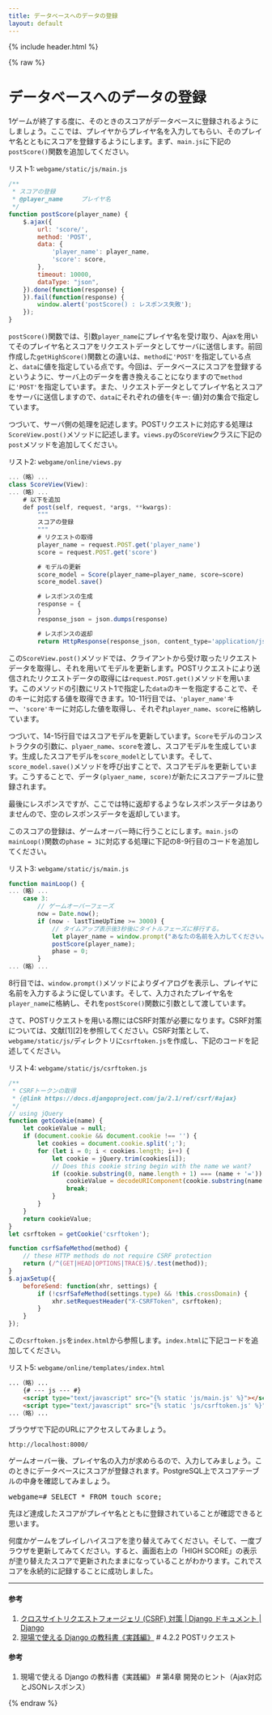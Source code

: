 ```yaml
---
title: データベースへのデータの登録
layout: default
---
```


{% include header.html %}

{% raw %}

# データベースへのデータの登録

1ゲームが終了する度に、そのときのスコアがデータベースに登録されるようにしましょう。ここでは、プレイヤからプレイヤ名を入力してもらい、そのプレイヤ名とともにスコアを登録するようにします。まず、`main.js`に下記の`postScore()`関数を追加してください。

リスト1: `webgame/static/js/main.js`
```js
/**
 * スコアの登録
 * @player_name		プレイヤ名
 */
function postScore(player_name) {
    $.ajax({
        url: 'score/',
        method: 'POST',
        data: {
            'player_name': player_name,
            'score': score,
        },
        timeout: 10000,
        dataType: "json",
    }).done(function(response) {
    }).fail(function(response) {
        window.alert('postScore() : レスポンス失敗');
    });
}
```

`postScore()`関数では、引数`player_name`にプレイヤ名を受け取り、Ajaxを用いてそのプレイヤ名とスコアをリクエストデータとしてサーバに送信します。前回作成した`getHighScore()`関数との違いは、`method`に`'POST'`を指定している点と、`data`に値を指定している点です。今回は、データベースにスコアを登録するというように、サーバ上のデータを書き換えることになりますので`method`に`'POST'`を指定しています。また、リクエストデータとしてプレイヤ名とスコアをサーバに送信しますので、`data`にそれぞれの値を{キー: 値}対の集合で指定しています。

つづいて、サーバ側の処理を記述します。POSTリクエストに対応する処理は`ScoreView.post()`メソッドに記述します。`views.py`の`ScoreView`クラスに下記の`post`メソッドを追加してください。

リスト2: `webgame/online/views.py`
```js
...（略）...
class ScoreView(View):
...（略）...
    # 以下を追加
    def post(self, request, *args, **kwargs):
        """
        スコアの登録
        """
        # リクエストの取得
        player_name = request.POST.get('player_name')
        score = request.POST.get('score')

        # モデルの更新
        score_model = Score(player_name=player_name, score=score)
        score_model.save()

        # レスポンスの生成
        response = {
        }
        response_json = json.dumps(response)

        # レスポンスの返却
        return HttpResponse(response_json, content_type='application/json')
```

この`ScoreView.post()`メソッドでは、クライアントから受け取ったリクエストデータを取得し、それを用いてモデルを更新します。POSTリクエストにより送信されたリクエストデータの取得には`request.POST.get()`メソッドを用います。このメソッドの引数にリスト1で指定した`data`のキーを指定することで、そのキーに対応する値を取得できます。10-11行目では、`'player_name'`キー、`'score'`キーに対応した値を取得し、それぞれ`player_name`、`score`に格納しています。

つづいて、14-15行目ではスコアモデルを更新しています。`Score`モデルのコンストラクタの引数に、`plyaer_name`、`score`を渡し、スコアモデルを生成しています。生成したスコアモデルを`score_model`としています。そして、`score_model.save()`メソッドを呼び出すことで、スコアモデルを更新しています。こうすることで、データ`(plyaer_name, score)`が新たにスコアテーブルに登録されます。

最後にレスポンスですが、ここでは特に返却するようなレスポンスデータはありませんので、空のレスポンスデータを返却しています。

このスコアの登録は、ゲームオーバー時に行うことにします。`main.js`の`mainLoop()`関数の`phase = 3`に対応する処理に下記の8-9行目のコードを追加してください。

リスト3: `webgame/static/js/main.js`
```js
function mainLoop() {
...（略）...
    case 3:
        // ゲームオーバーフェーズ
        now = Date.now();
        if (now - lastTimeUpTime >= 3000) {
            // タイムアップ表示後3秒後にタイトルフェーズに移行する。
            let player_name = window.prompt("あなたの名前を入力してください。");		// 追加
            postScore(player_name);                                        				// 追加
            phase = 0;
        }
...（略）...
```

8行目では、`window.prompt()`メソッドによりダイアログを表示し、プレイヤに名前を入力するように促しています。そして、入力されたプレイヤ名を`player_name`に格納し、それを`postScore()`関数に引数として渡しています。

さて、POSTリクエストを用いる際にはCSRF対策が必要になります。CSRF対策については、文献[1][2]を参照してください。CSRF対策として、`webgame/static/js/`ディレクトリに`csrftoken.js`を作成し、下記のコードを記述してください。

リスト4: `webgame/static/js/csrftoken.js`
```js
/**
 * CSRFトークンの取得
 * {@link https://docs.djangoproject.com/ja/2.1/ref/csrf/#ajax}
 */
// using jQuery
function getCookie(name) {
    let cookieValue = null;
    if (document.cookie && document.cookie !== '') {
        let cookies = document.cookie.split(';');
        for (let i = 0; i < cookies.length; i++) {
            let cookie = jQuery.trim(cookies[i]);
            // Does this cookie string begin with the name we want?
            if (cookie.substring(0, name.length + 1) === (name + '=')) {
                cookieValue = decodeURIComponent(cookie.substring(name.length + 1));
                break;
            }
        }
    }
    return cookieValue;
}
let csrftoken = getCookie('csrftoken');

function csrfSafeMethod(method) {
    // these HTTP methods do not require CSRF protection
    return (/^(GET|HEAD|OPTIONS|TRACE)$/.test(method));
}
$.ajaxSetup({
    beforeSend: function(xhr, settings) {
        if (!csrfSafeMethod(settings.type) && !this.crossDomain) {
            xhr.setRequestHeader("X-CSRFToken", csrftoken);
        }
    }
});
```

この`csrftoken.js`を`index.html`から参照します。`index.html`に下記コードを追加してください。

リスト5: `webgame/online/templates/index.html`
```html
...（略）...
    {# --- js --- #}
    <script type="text/javascript" src="{% static 'js/main.js' %}"></script>
    <script type="text/javascript" src="{% static 'js/csrftoken.js' %}"></script>     <!-- 追加 -->
...（略）...
```

ブラウザで下記のURLにアクセスしてみましょう。

`http://localhost:8000/`

ゲームオーバー後、プレイヤ名の入力が求めらるので、入力してみましょう。このときにデータベースにスコアが登録されます。PostgreSQL上でスコアテーブルの中身を確認してみましょう。

<pre class="toolbar:2 lang:pgsql decode:true " >
webgame=# SELECT * FROM touch_score;
</pre>

先ほど達成したスコアがプレイヤ名とともに登録されていることが確認できると思います。

何度かゲームをプレイしハイスコアを塗り替えてみてください。そして、一度ブラウザを更新してみてください。すると、画面右上の「HIGH SCORE」の表示が塗り替えたスコアで更新されたままになっていることがわかります。これでスコアを永続的に記録することに成功しました。


<hr>
<h4>参考</h4>
<ol>
<li><a href="https://docs.djangoproject.com/ja/3.1/ref/csrf/#module-django.middleware.csrf" rel="noopener noreferrer" target="_blank">クロスサイトリクエストフォージェリ (CSRF) 対策 | Django ドキュメント | Django</a></li>
<li><a href="https://amzn.to/2DXvaGi" target="_blank" rel="noopener noreferrer">現場で使える Django の教科書《実践編》</a> # 4.2.2 POSTリクエスト</li>
</ol>

#### 参考
1. 現場で使える Django の教科書《実践編》 # 第4章 開発のヒント（Ajax対応とJSONレスポンス）

{% endraw %}
